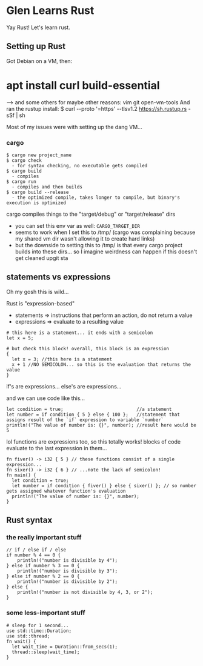 # Glen Learns Rust
Yay Rust! Let's learn rust.

## Setting up Rust
Got Debian on a VM, then:
  # apt install curl build-essential
  --> and some others for maybe other reasons: vim git open-vm-tools
And ran the rustup install:
  $ curl --proto '=https' --tlsv1.2 https://sh.rustup.rs -sSf | sh

Most of my issues were with setting up the dang VM...

### cargo
```
$ cargo new project_name
$ cargo check
  - for syntax checking, no executable gets compiled
$ cargo build
  - compiles
$ cargo run
  - compiles and then builds
$ cargo build --release
  - the optimized compile, takes longer to compile, but binary's execution is optimized
```
cargo compiles things to the "target/debug" or "target/release" dirs
- you can set this env var as well: `CARGO_TARGET_DIR`
- seems to work when I set this to /tmp/ (cargo was complaining because my shared vm dir wasn't allowing it to create hard links)
- but the downside to setting this to /tmp/ is that every cargo project builds into these dirs... so I imagine weirdness can happen if this doesn't get cleaned upgit sta

## statements vs expressions
Oh my gosh this is wild...

Rust is "expression-based"
* statements => instructions that perform an action, do not return a value
* expressions => evaluate to a resulting value

```
# this here is a statement... it ends with a semicolon
let x = 5;

# but check this block! overall, this block is an expression
{
  let x = 3; //this here is a statement
  x + 1 //NO SEMICOLON... so this is the evaluation that returns the value
}
```

if's are expressions...
else's are expressions...

and we can use code like this...
```
let condition = true;                           //a statement
let number = if condition { 5 } else { 100 };   //statement that assigns result of the `if` expression to variable `number`
println!("The value of number is: {}", number); //result here would be 5
```

lol functions are expressions too, so this totally works! blocks of code evaluate to the last expression in them...
```
fn fiver() -> i32 { 5 } // these functions consist of a single expression...
fn sixer() -> i32 { 6 } // ...note the lack of semicolon!
fn main() {
  let condition = true;
  let number = if condition { fiver() } else { sixer() }; // so number gets assigned whatever function's evaluation
  println!("The value of number is: {}", number);
}
```

## Rust syntax
### the really important stuff
```
// if / else if / else
if number % 4 == 0 {
    println!("number is divisible by 4");
} else if number % 3 == 0 {
    println!("number is divisible by 3");
} else if number % 2 == 0 {
    println!("number is divisible by 2");
} else {
    println!("number is not divisible by 4, 3, or 2");
}
```

### some less-important stuff
```
# sleep for 1 second...
use std::time::Duration;
use std::thread;
fn wait() {
  let wait_time = Duration::from_secs(1);
  thread::sleep(wait_time);
}
```